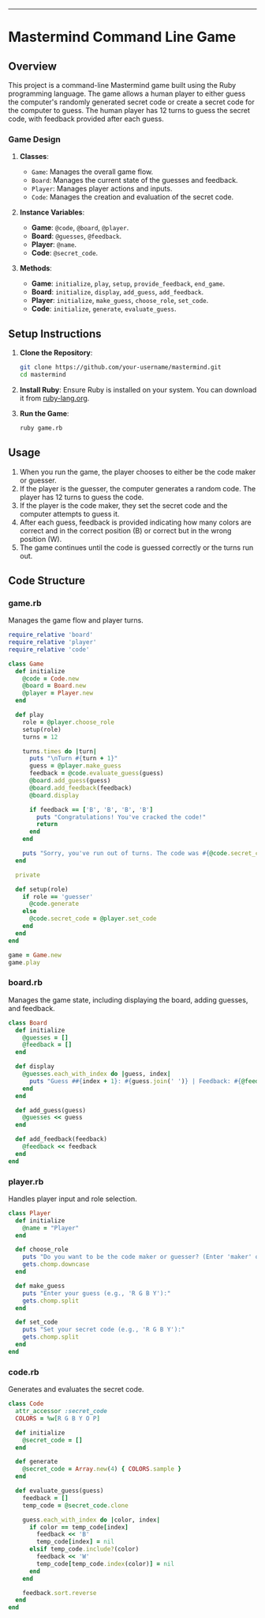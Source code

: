 
---

# Mastermind Command Line Game

## Overview

This project is a command-line Mastermind game built using the Ruby programming language. The game allows a human player to either guess the computer's randomly generated secret code or create a secret code for the computer to guess. The human player has 12 turns to guess the secret code, with feedback provided after each guess.

### Game Design
1. **Classes**:
   - `Game`: Manages the overall game flow.
   - `Board`: Manages the current state of the guesses and feedback.
   - `Player`: Manages player actions and inputs.
   - `Code`: Manages the creation and evaluation of the secret code.

2. **Instance Variables**:
   - **Game**: `@code`, `@board`, `@player`.
   - **Board**: `@guesses`, `@feedback`.
   - **Player**: `@name`.
   - **Code**: `@secret_code`.

3. **Methods**:
   - **Game**: `initialize`, `play`, `setup`, `provide_feedback`, `end_game`.
   - **Board**: `initialize`, `display`, `add_guess`, `add_feedback`.
   - **Player**: `initialize`, `make_guess`, `choose_role`, `set_code`.
   - **Code**: `initialize`, `generate`, `evaluate_guess`.

## Setup Instructions

1. **Clone the Repository**:
   ```bash
   git clone https://github.com/your-username/mastermind.git
   cd mastermind
   ```

2. **Install Ruby**: Ensure Ruby is installed on your system. You can download it from [ruby-lang.org](https://www.ruby-lang.org/en/downloads/).

3. **Run the Game**:
   ```bash
   ruby game.rb
   ```

## Usage

1. When you run the game, the player chooses to either be the code maker or guesser.
2. If the player is the guesser, the computer generates a random code. The player has 12 turns to guess the code.
3. If the player is the code maker, they set the secret code and the computer attempts to guess it.
4. After each guess, feedback is provided indicating how many colors are correct and in the correct position (B) or correct but in the wrong position (W).
5. The game continues until the code is guessed correctly or the turns run out.

## Code Structure

### game.rb

Manages the game flow and player turns.

```ruby
require_relative 'board'
require_relative 'player'
require_relative 'code'

class Game
  def initialize
    @code = Code.new
    @board = Board.new
    @player = Player.new
  end

  def play
    role = @player.choose_role
    setup(role)
    turns = 12

    turns.times do |turn|
      puts "\nTurn #{turn + 1}"
      guess = @player.make_guess
      feedback = @code.evaluate_guess(guess)
      @board.add_guess(guess)
      @board.add_feedback(feedback)
      @board.display

      if feedback == ['B', 'B', 'B', 'B']
        puts "Congratulations! You've cracked the code!"
        return
      end
    end

    puts "Sorry, you've run out of turns. The code was #{@code.secret_code.join(' ')}."
  end

  private

  def setup(role)
    if role == 'guesser'
      @code.generate
    else
      @code.secret_code = @player.set_code
    end
  end
end

game = Game.new
game.play
```

### board.rb

Manages the game state, including displaying the board, adding guesses, and feedback.

```ruby
class Board
  def initialize
    @guesses = []
    @feedback = []
  end

  def display
    @guesses.each_with_index do |guess, index|
      puts "Guess ##{index + 1}: #{guess.join(' ')} | Feedback: #{@feedback[index].join(' ')}"
    end
  end

  def add_guess(guess)
    @guesses << guess
  end

  def add_feedback(feedback)
    @feedback << feedback
  end
end
```

### player.rb

Handles player input and role selection.

```ruby
class Player
  def initialize
    @name = "Player"
  end

  def choose_role
    puts "Do you want to be the code maker or guesser? (Enter 'maker' or 'guesser')"
    gets.chomp.downcase
  end

  def make_guess
    puts "Enter your guess (e.g., 'R G B Y'):"
    gets.chomp.split
  end

  def set_code
    puts "Set your secret code (e.g., 'R G B Y'):"
    gets.chomp.split
  end
end
```

### code.rb

Generates and evaluates the secret code.

```ruby
class Code
  attr_accessor :secret_code
  COLORS = %w[R G B Y O P]

  def initialize
    @secret_code = []
  end

  def generate
    @secret_code = Array.new(4) { COLORS.sample }
  end

  def evaluate_guess(guess)
    feedback = []
    temp_code = @secret_code.clone

    guess.each_with_index do |color, index|
      if color == temp_code[index]
        feedback << 'B'
        temp_code[index] = nil
      elsif temp_code.include?(color)
        feedback << 'W'
        temp_code[temp_code.index(color)] = nil
      end
    end

    feedback.sort.reverse
  end
end
```
